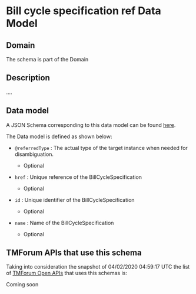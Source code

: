# Bill cycle specification ref Data Model

## Domain

The  schema is part of the  Domain

## Description

....

## Data model

A JSON Schema corresponding to this data model can be found
[here](https://github.com/tmforum-rand/schemas/blob/candidates/Customer/BillCycleSpecificationRef.schema.json).

The Data model is defined as shown below:

- `@referredType` : The actual type of the target instance when needed for disambiguation.

  - Optional


- `href` : Unique reference of the BillCycleSpecification

  - Optional


- `id` : Unique identifier of the BillCycleSpecification

  - Optional


- `name` : Name of the BillCycleSpecification

  - Optional






## TMForum APIs that use this schema

Taking into consideration the snapshot of 04/02/2020 04:59:17 UTC the list of [TMForum Open APIs](https://www.tmforum.org/open-apis/) that uses this schemas is:

Coming soon